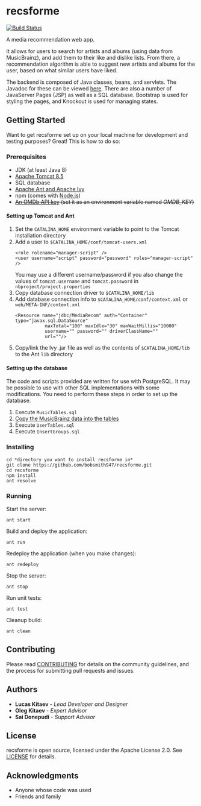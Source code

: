 # recsforme

[![Build Status](https://travis-ci.org/bobsmith947/recsforme.svg?branch=master)](https://travis-ci.org/bobsmith947/recsforme)

A media recommendation web app.

It allows for users to search for artists and albums (using data from MusicBrainz), and add them to their like and dislike lists. From there, a recommendation algorithm is able to suggest new artists and albums for the user, based on what similar users have liked.

The backend is composed of Java classes, beans, and servlets. The Javadoc for these can be viewed [here](https://bobsmith947.github.io/javadoc/). There are also a number of JavaServer Pages (JSP) as well as a SQL database. Bootstrap is used for styling the pages, and Knockout is used for managing states.

## Getting Started

Want to get recsforme set up on your local machine for development and testing purposes? Great! This is how to do so:

### Prerequisites

* JDK (at least Java 8)
* [Apache Tomcat 8.5](https://tomcat.apache.org/download-80.cgi)
* SQL database
* [Apache Ant and Apache Ivy](https://ant.apache.org/)
* npm (comes with [Node.js](https://nodejs.org/en/download/))
* ~~[An OMDb API key](https://www.omdbapi.com/) (set it as an environment variable named *OMDB_KEY*)~~

#### Setting up Tomcat and Ant

1. Set the `CATALINA_HOME` environment variable to point to the Tomcat installation directory
2. Add a user to `$CATALINA_HOME/conf/tomcat-users.xml`
    ```
    <role rolename="manager-script" />
    <user username="script" password="password" roles="manager-script" />
    ```
    You may use a different username/password if you also change the values of `tomcat.username` and `tomcat.password` in `nbproject/project.properties`
3. Copy database connection driver to `$CATALINA_HOME/lib`
4. Add database connection info to `$CATALINA_HOME/conf/context.xml` or `web/META-INF/context.xml`
    ```
    <Resource name="jdbc/MediaRecom" auth="Container" type="javax.sql.DataSource"
               maxTotal="100" maxIdle="30" maxWaitMillis="10000"
               username="" password="" driverClassName=""
               url=""/>
    ```
5. Copy/link the Ivy .jar file as well as the contents of `$CATALINA_HOME/lib` to the Ant `lib` directory

#### Setting up the database

The code and scripts provided are written for use with PostgreSQL. It may be possible to use with other SQL implementations with some modifications. You need to perform these steps in order to set up the database.

1. Execute `MusicTables.sql`
2. [Copy the MusicBrainz data into the tables](https://musicbrainz.org/doc/MusicBrainz_Database/Download)
3. Execute `UserTables.sql`
4. Execute `InsertGroups.sql`

### Installing

    cd *directory you want to install recsforme in*
    git clone https://github.com/bobsmith947/recsforme.git
    cd recsforme
    npm install
    ant resolve

### Running

Start the server:

    ant start

Build and deploy the application:    

    ant run
    
Redeploy the application (when you make changes):

    ant redeploy

Stop the server:

    ant stop
    
Run unit tests:

    ant test

Cleanup build:

    ant clean

## Contributing

Please read [CONTRIBUTING](./CONTRIBUTING.md) for details on the community guidelines, and the process for submitting pull requests and issues.

## Authors

* **Lucas Kitaev** - *Lead Developer and Designer*
* **Oleg Kitaev** - *Expert Advisor*
* **Sai Donepudi** - *Support Advisor*

## License

recsforme is open source, licensed under the Apache License 2.0. See [LICENSE](./LICENSE) for details.

## Acknowledgments

* Anyone whose code was used
* Friends and family
